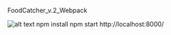 FoodCatcher_v.2_Webpack

![alt text](https://i.imgur.com/dPRS41j.png)
npm install
npm start
http://localhost:8000/
